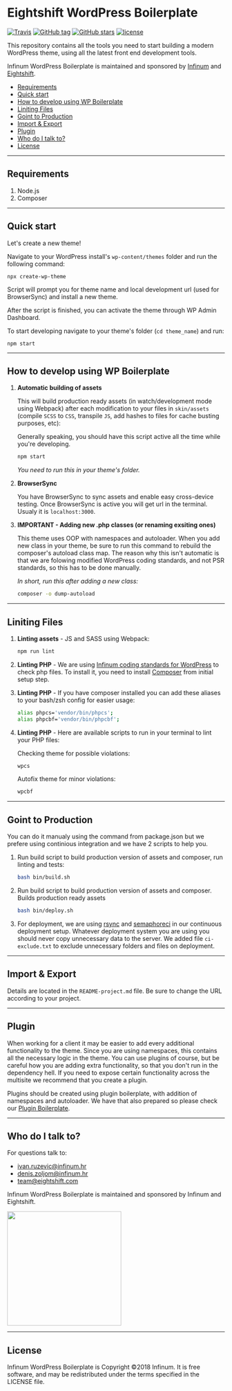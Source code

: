 # Eightshift WordPress Boilerplate

[![Travis](https://img.shields.io/travis/infinum/wp-boilerplate.svg?style=for-the-badge)](https://github.com/infinum/wp-boilerplate)
[![GitHub tag](https://img.shields.io/github/tag/infinum/wp-boilerplate.svg?style=for-the-badge)](https://github.com/infinum/wp-boilerplate)
[![GitHub stars](https://img.shields.io/github/stars/infinum/wp-boilerplate.svg?style=for-the-badge&label=Stars)](https://github.com/infinum/wp-boilerplate/)
[![license](https://img.shields.io/github/license/infinum/wp-boilerplate.svg?style=for-the-badge)](https://github.com/infinum/wp-boilerplate)

This repository contains all the tools you need to start building a modern WordPress theme, using all the latest front end development tools.

Infinum WordPress Boilerplate is maintained and sponsored by
[Infinum](https://infinum.co) and [Eightshift](https://eightshift.com).

- [Requirements](#requirements)
- [Quick start](#quick-start)
- [How to develop using WP Boilerplate](#how-to-develop-using-wp-boilerplate)
- [Liniting Files](#liniting-files)
- [Goint to Production](#goint-to-production)
- [Import & Export](#import--export)
- [Plugin](#plugin)
- [Who do I talk to?](#who-do-i-talk-to)
- [License](#license)

---

## Requirements

1. Node.js
2. Composer

---

## Quick start

Let's create a new theme! 

Navigate to your WordPress install's `wp-content/themes` folder and run the following command:

```
npx create-wp-theme
```

Script will prompt you for theme name and local development url (used for BrowserSync) and install a new theme.

After the script is finished, you can activate the theme through WP Admin Dashboard. 

To start developing navigate to your theme's folder (`cd theme_name`) and run:
```
npm start
```

---

## How to develop using WP Boilerplate

1. **Automatic building of assets**

    This will build production ready assets (in watch/development mode using Webpack) after each modification to your files in `skin/assets` (compile `SCSS` to `CSS`, transpile `JS`, add hashes to files for cache busting purposes, etc):
    
    Generally speaking, you should have this script active all the time while you're developing. 

    ```bash
    npm start
    ```

    _You need to run this in your theme's folder._

2. **BrowserSync**

    You have BrowserSync to sync assets and enable easy cross-device testing. Once BrowserSync is active you will get url in the terminal. Usualy it is `localhost:3000`.

3. **IMPORTANT - Adding new .php classes (or renaming exsiting ones)**

    This theme uses OOP with namespaces and autoloader. When you add new class in your theme, be sure to run this command to rebuild the composer's autoload class map. The reason why this isn't automatic is that we are folowing modified WordPress coding standards, and not PSR standards, so this has to be done manually.

    _In short, run this after adding a new class:_

    ```bash
    composer -o dump-autoload
    ```

---

## Liniting Files

1. **Linting assets** - JS and SASS using Webpack:

    ```bash
    npm run lint
    ```

2. **Linting PHP** - We are using [Infinum coding standards for WordPress](https://github.com/infinum/coding-standards-wp) to check php files. To install it, you need to install [Composer](https://getcomposer.org/) from initial setup step. 

3. **Linting PHP** - If you have composer installed you can add these aliases to your bash/zsh config for easier usage:

    ```bash
    alias phpcs='vendor/bin/phpcs';
    alias phpcbf='vendor/bin/phpcbf';
    ```

4. **Linting PHP** - Here are available scripts to run in your terminal to lint your PHP files:
    
    Checking theme for possible violations:

    ```bash
    wpcs
    ```

    Autofix theme for minor violations:

    ```bash
    wpcbf
    ```

---

## Goint to Production

You can do it manualy using the command from package.json but we prefere using continious integration and we have 2 scripts to help you.

1. Run build script to build production version of assets and composer, run linting and tests:

    ```bash
    bash bin/build.sh
    ```

2. Run build script to build production version of assets and composer.
Builds production ready assets

    ```bash
    bash bin/deploy.sh
    ```

3. For deployment, we are using [rsync](https://rsync.samba.org/) and [semaphoreci](https://semaphoreci.com/) in our continuous deployment setup. Whatever deployment system you are using you should never copy unnecessary data to the server. We added file `ci-exclude.txt` to exclude unnecessary folders and files on deployment.

---

## Import & Export

Details are located in the `README-project.md` file. Be sure to change the URL according to your project.

---

## Plugin

When working for a client it may be easier to add every additional functionality to the theme. Since you are using namespaces, this contains all the necessary logic in the theme. You can use plugins of course, but be careful how you are adding extra functionality, so that you don't run in the dependency hell.
If you need to expose certain functionality across the multisite we recommend that you create a plugin.

Plugins should be created using plugin boilerplate, with addition of namespaces and autoloader. We have that also prepared so please check our [Plugin Boilerplate](https://github.com/infinum/wp-boilerplate-plugin).

---

## Who do I talk to?

For questions talk to:

* [ivan.ruzevic@infinum.hr](ivan.ruzevic@infinum.hr)
* [denis.zoljom@infinum.hr](denis.zoljom@infinum.hr)
* [team@eightshift.com](team@eightshift.com)

Infinum WordPress Boilerplate is maintained and sponsored by Infinum and Eightshift.

<img src="https://infinum.co/infinum.png" width="264" height>

---

## License

Infinum WordPress Boilerplate is Copyright ©2018 Infinum. It is free software, and may be redistributed under the terms specified in the LICENSE file.
